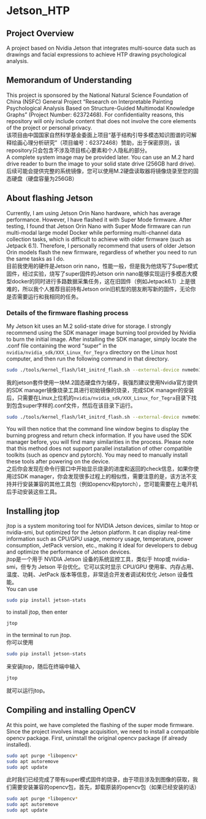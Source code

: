 # Jetson_HTP
## Project Overview
A project based on Nvidia Jetson that integrates multi-source data such as drawings and facial expressions to achieve HTP drawing psychological analysis.
## Memorandum of Understanding
This project is sponsored by the National Natural Science Foundation of China (NSFC) General Project “Research on Interpretable Painting Psychological Analysis Based on Structure-Guided Multimodal Knowledge Graphs” (Project Number: 62372468). For confidentiality reasons, this repository will only include content that does not involve the core elements of the project or personal privacy.  
该项目由中国国家自然科学基金委面上项目“基于结构引导多模态知识图谱的可解释绘画心理分析研究”（项目编号：62372468）赞助，出于保密原则，该repository只会包含不涉及项目核心要素和个人隐私的部分。  
A complete system image may be provided later. You can use an M.2 hard drive reader to burn the image to your solid state drive (256GB hard drive).  
后续可能会提供完整的系统镜像，您可以使用M.2硬盘读取器将镜像烧录至您的固态硬盘（硬盘容量为256GB）
## About flashing Jetson
Currently, I am using Jetson Orin Nano hardware, which has average performance. However, I have flashed it with Super Mode firmware. After testing, I found that Jetson Orin Nano with Super Mode firmware can run multi-modal large model Docker while performing multi-channel data collection tasks, which is difficult to achieve with older firmware (such as Jetpack 6.1). Therefore, I personally recommend that users of older Jetson Orin models flash the new firmware, regardless of whether you need to run the same tasks as I do.  
目前我使用的硬件是Jetson orin nano，性能一般，但是我为他烧写了Super模式固件，经过实验，烧写了super固件的Jetson orin nano能够实现运行多模态大模型docker的同时进行多路数据采集任务，这在旧固件（例如Jetpack6.1）上是很难的，所以我个人推荐目前持有Jetson orin旧机型的朋友刷写新的固件，无论你是否需要运行和我相同的任务。
### Details of the firmware flashing process
My Jetson kit uses an M.2 solid-state drive for storage. I strongly recommend using the SDK manager image burning tool provided by Nvidia to burn the initial image. After installing the SDK manager, simply locate the .conf file containing the word “super” in the `nvidia/nvidia_sdk/XXX_Linux_for_Tegra` directory on the Linux host computer, and then run the following command in that directory.  
```bash
sudo ./tools/kernel_flash/l4t_initrd_flash.sh --external-device nvme0n1p1 -c tools/kernel_flash/flash_l4t_t234_nvme.xml -p "-c  bootloader/generic/cfg/flash_t234_qspi.xml" --showlogs --network usb0 jetson-orin-nano-devkit-super internal
```
我的jetson套件使用一块M.2固态硬盘作为储存，我强烈建议使用Nvidia官方提供的SDK manager镜像烧录工具进行初始镜像的烧录，完成SDK manager的安装后，只需要在Linux上位机的`nvidia/nvidia_sdk/XXX_Linux_for_Tegra`目录下找到包含super字样的.conf文件，然后在该目录下运行。  
```bash
sudo ./tools/kernel_flash/l4t_initrd_flash.sh --external-device nvme0n1p1 -c tools/kernel_flash/flash_l4t_t234_nvme.xml -p "-c  bootloader/generic/cfg/flash_t234_qspi.xml" --showlogs --network usb0 jetson-orin-nano-devkit-super internal
```
You will then notice that the command line window begins to display the burning progress and return check information. If you have used the SDK manager before, you will find many similarities in the process. Please note that this method does not support parallel installation of other compatible toolkits (such as opencv and pytorch). You may need to manually install these tools after powering on the device.  
之后你会发现在命令行窗口中开始显示烧录的进度和返回的check信息，如果你使用过SDK manager，你会发现很多过程上的相似性，需要注意的是，该方法不支持并行安装兼容的其他工具包（例如opencv和pytorch），您可能需要在上电开机后手动安装这些工具。
## Installing jtop
jtop is a system monitoring tool for NVIDIA Jetson devices, similar to htop or nvidia-smi, but optimized for the Jetson platform. It can display real-time information such as CPU/GPU usage, memory usage, temperature, power consumption, JetPack version, etc., making it ideal for developers to debug and optimize the performance of Jetson devices.  
jtop是一个用于 ​​NVIDIA Jetson​​ 设备的系统监控工具，类似于 htop或 nvidia-smi，但专为 Jetson 平台优化。它可以实时显示 ​​CPU/GPU 使用率​​、​​内存占用​​、​​温度​​、​​功耗​​、​​JetPack 版本​​等信息，非常适合开发者调试和优化 Jetson 设备性能。  
You can use
```bash
sudo pip install jetson-stats
```
to install jtop, then enter
```bash
jtop
```
in the terminal to run jtop.  
你可以使用
```bash
sudo pip install jetson-stats
```
来安装jtop，随后在终端中输入
```bash
jtop
```
就可以运行jtop。
## Compiling and installing OpenCV
At this point, we have completed the flashing of the super mode firmware. Since the project involves image acquisition, we need to install a compatible opencv package. First, uninstall the original opencv package (if already installed).
```bash
sudo apt purge *libopencv*  
sudo apt autoremove  
sudo apt update
```  
此时我们已经完成了带有super模式固件的烧录，由于项目涉及到图像的获取，我们需要安装兼容的opencv包，首先，卸载原装的opencv包（如果已经安装的话）
```bash
sudo apt purge *libopencv*  
sudo apt autoremove  
sudo apt update
```
